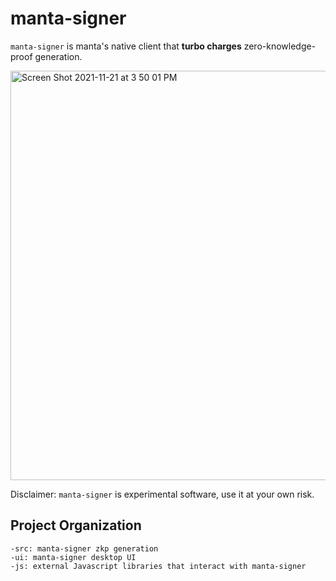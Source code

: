 manta-signer
============

`manta-signer` is manta's native client that **turbo charges** zero-knowledge-proof generation.

<img width="655" alt="Screen Shot 2021-11-21 at 3 50 01 PM" src="https://user-images.githubusercontent.com/720571/142786609-ce7455e1-dbe7-4a6d-8a78-4aa22984a3d7.png">

Disclaimer: `manta-signer` is experimental software, use it at your own risk.

## Project Organization
```
-src: manta-signer zkp generation
-ui: manta-signer desktop UI
-js: external Javascript libraries that interact with manta-signer
```

